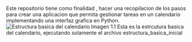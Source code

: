 Este repositorio tiene como finalidad , hacer una recopilacion 
de los pasos para crear una aplicacion que permita gestionar 
tareas en un calendario implementando una interfaz grafica en Python.
![Estructura basica del calendario](https://github.com/user-attachments/assets/5235d871-d425-44e0-8942-c766e59ba362)
Imagen 1.1
Esta es la estrcutura basica del calendario, ejecutando solamente el archivo estructura_basica_inicial
